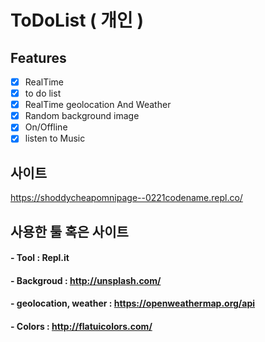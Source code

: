 # ToDoList ( 개인 )

## Features

- [x] RealTime
- [x] to do list
- [x] RealTime geolocation And Weather
- [x] Random background image
- [x] On/Offline 
- [x] listen to Music

## 사이트
https://shoddycheapomnipage--0221codename.repl.co/

## 사용한 툴 혹은 사이트

#### - Tool : Repl.it
#### - Backgroud : http://unsplash.com/
#### - geolocation, weather : https://openweathermap.org/api
#### - Colors : http://flatuicolors.com/
